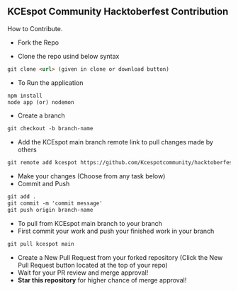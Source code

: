 ## KCEspot Community Hacktoberfest Contribution

How to Contribute.

* Fork the Repo

* Clone the repo usind below syntax
```markdown
git clone <url> (given in clone or download button)
```
* To Run the application
```markdown
npm install
node app (or) nodemon
```
* Create a branch
```markdown
git checkout -b branch-name
```
* Add the KCEspot main branch remote link to pull changes made by others
```markdown
git remote add kcespot https://github.com/Kcespotcommunity/hacktoberfest.git
```
* Make your changes (Choose from any task below)
* Commit and Push
```markdown
git add .
git commit -m 'commit message'
git push origin branch-name
```
* To pull from KCEspot main branch to your branch
* First commit your work and push your finished work in your branch
```markdown
git pull kcespot main
```
* Create a New Pull Request from your forked repository (Click the New Pull Request button located at the top of your repo)
* Wait for your PR review and merge approval!
* __Star this repository__ for higher chance of merge approval!

